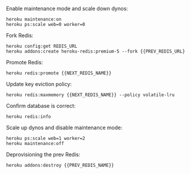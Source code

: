 Enable maintenance mode and scale down dynos:

```
heroku maintenance:on
heroku ps:scale web=0 worker=0
```

Fork Redis:

```
heroku config:get REDIS_URL
heroku addons:create heroku-redis:premium-5 --fork {{PREV_REDIS_URL}
```

Promote Redis:

```
heroku redis:promote {{NEXT_REDIS_NAME}}
```

Update key eviction policy:

```
heroku redis:maxmemory {{NEXT_REDIS_NAME}} --policy volatile-lru
```

Confirm database is correct:

```
heroku redis:info
```

Scale up dynos and disable maintenance mode:

```
heroku ps:scale web=1 worker=2
heroku maintenance:off
```

Deprovisioning the prev Redis:

```
heroku addons:destroy {{PREV_REDIS_NAME}}
```
